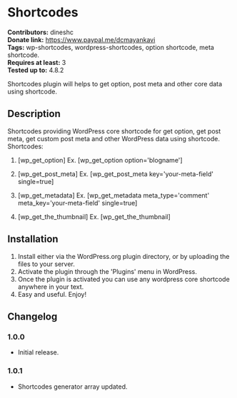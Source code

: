 # Shortcodes #
**Contributors:** dineshc  
**Donate link:** https://www.paypal.me/dcmayankavi  
**Tags:** wp-shortcodes, wordpress-shortcodes, option shortcode, meta shortcode.  
**Requires at least:** 3  
**Tested up to:** 4.8.2  

Shortcodes plugin will helps to get option, post meta and other core data using shortcode.

## Description ##

Shortcodes providing WordPress core shortcode for get option, get post meta, get custom post meta and other WordPress data using shortcode.
Shortcodes:

1. [wp_get_option]
Ex. [wp_get_option option='blogname']

2. [wp_get_post_meta]
Ex. [wp_get_post_meta key='your-meta-field' single=true]

3. [wp_get_metadata]
Ex. [wp_get_metadata meta_type='comment' meta_key='your-meta-field' single=true]

4. [wp_get_the_thumbnail]
Ex. [wp_get_the_thumbnail]
## Installation ##

1. Install either via the WordPress.org plugin directory, or by uploading the files to your server.
2. Activate the plugin through the 'Plugins' menu in WordPress.
3. Once the plugin is activated you can use any wordpress core shortcode anywhere in your text.
4. Easy and useful. Enjoy!

## Changelog ##

### 1.0.0 ###
* Initial release.

### 1.0.1 ###
* Shortcodes generator array updated.
